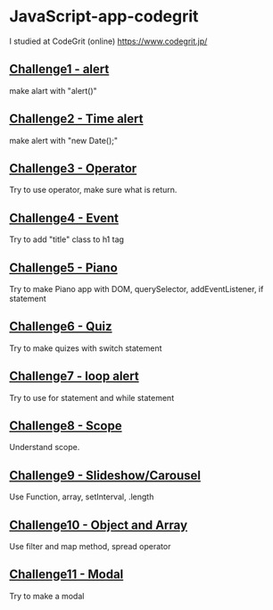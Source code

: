 # JavaScript-app-codegrit
I studied at CodeGrit (online) https://www.codegrit.jp/

## [Challenge1 - alert](https://github.com/kanamitomato/js-sample-code/tree/master/challenge1-alart)
make alart with "alert()"

## [Challenge2 - Time alert](https://github.com/kanamitomato/js-sample-code/blob/master/challenge2-timealart/index.html)
make alert with "new Date();"

## [Challenge3 - Operator](https://github.com/kanamitomato/js-sample-code/blob/master/challenge3-operator/index.html)
Try to use operator, make sure what is return.

## [Challenge4 - Event](https://github.com/kanamitomato/js-sample-code/blob/master/challenge3-operator/index.html)
Try to add "title" class to h1 tag

## [Challenge5 - Piano](https://github.com/kanamitomato/js-sample-code/tree/master/challenge5-piano)
Try to make Piano app with DOM, querySelector, addEventListener, if statement

## [Challenge6 - Quiz](https://github.com/kanamitomato/js-sample-code/tree/master/challenge6-quize)
Try to make quizes with switch statement

## [Challenge7 - loop alert](https://github.com/kanamitomato/js-sample-code/tree/master/challenge7-for%20loop%20alart)
Try to use for statement and while statement

## [Challenge8 - Scope](https://github.com/kanamitomato/js-sample-code/tree/master/challenge8-scope)
Understand scope. 

## [Challenge9 - Slideshow/Carousel](https://github.com/kanamitomato/js-sample-code/tree/master/challenge9-slideshow/script.js)
Use Function, array, setInterval, .length

## [Challenge10 - Object and Array](https://github.com/kanamitomato/js-sample-code/blob/master/challenge10-array/index.html)
Use filter and map method, spread operator

## [Challenge11 - Modal](https://github.com/kanamitomato/js-sample-code/blob/master/challenge11-modal/main.js)
Try to make a modal
